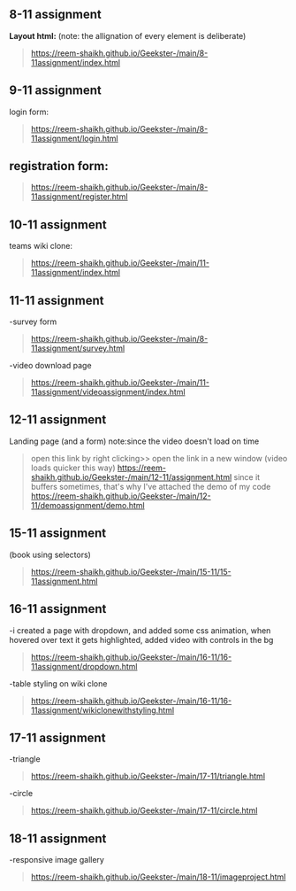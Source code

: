 


<!-- #assignment website prebootcamp:
>https://reem-shaikh.github.io/Geekster-/html/Foodapp.html/index.html -->

## 8-11 assignment
**Layout html:**
(note: the allignation of every element is deliberate)
>https://reem-shaikh.github.io/Geekster-/main/8-11assignment/index.html

## 9-11 assignment
login form:
>https://reem-shaikh.github.io/Geekster-/main/8-11assignment/login.html

## registration form:
>https://reem-shaikh.github.io/Geekster-/main/8-11assignment/register.html


## 10-11 assignment 
teams wiki clone:
>https://reem-shaikh.github.io/Geekster-/main/11-11assignment/index.html

## 11-11 assignment 
-survey form 
>https://reem-shaikh.github.io/Geekster-/main/8-11assignment/survey.html


-video download page
>https://reem-shaikh.github.io/Geekster-/main/11-11assignment/videoassignment/index.html 


## 12-11 assignment
Landing page (and a form) 
note:since the video doesn't load on time
>open this link by right clicking>> open the link in a new window (video loads quicker this way)
> https://reem-shaikh.github.io/Geekster-/main/12-11/assignment.html
>since it buffers sometimes, that's why I've attached the demo of my code
> https://reem-shaikh.github.io/Geekster-/main/12-11/demoassignment/demo.html

<!-- test 14-11
https://reem-shaikh.github.io/Geekster-/test/14-11formtest.html
-->

## 15-11 assignment 
(book using selectors)
> https://reem-shaikh.github.io/Geekster-/main/15-11/15-11assignment.html

## 16-11 assignment
-i created a page with dropdown, and added some css animation, when hovered over text it gets highlighted, added video with controls in the bg
>https://reem-shaikh.github.io/Geekster-/main/16-11/16-11assignment/dropdown.html

-table styling on wiki clone
>https://reem-shaikh.github.io/Geekster-/main/16-11/16-11assignment/wikiclonewithstyling.html

## 17-11 assignment
-triangle
>https://reem-shaikh.github.io/Geekster-/main/17-11/triangle.html

-circle 
>https://reem-shaikh.github.io/Geekster-/main/17-11/circle.html

## 18-11 assignment
-responsive image gallery 
>https://reem-shaikh.github.io/Geekster-/main/18-11/imageproject.html


<!-- micro dev tools: 
launch instance
got to live server: 127.0.0.1:5000/ which is the root and navigate to your file


(edge and vscode owned by microsoft) -->

